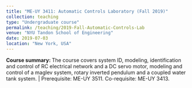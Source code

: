 ```yaml
---
title: "ME-UY 3411: Automatic Controls Laboratory (Fall 2019)"
collection: teaching
type: "Undergraduate course"
permalink: /teaching/2019-Fall-Automatic-Controls-Lab
venue: "NYU Tandon School of Engineering"
date: 2019-07-03
location: "New York, USA"
---
```


<b>Course summary: </b>The course covers system ID, modeling, identification and control of RC electrical network and a DC servo motor, modeling and control of a maglev system, rotary inverted pendulum and a coupled water tank system. | Prerequisite: ME-UY 3511. Co-requisite: ME-UY 3413.

<!-- Heading 1
======

Heading 2
======

Heading 3
====== -->